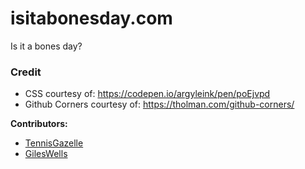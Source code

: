 # isitabonesday.com
Is it a bones day?

### Credit
 - CSS courtesy of: https://codepen.io/argyleink/pen/poEjvpd
 - Github Corners courtesy of: https://tholman.com/github-corners/

**Contributors:**
 - [TennisGazelle](https://github.com/TennisGazelle)
 - [GilesWells](https://github.com/gileswells)